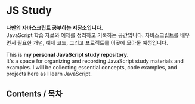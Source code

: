 # JS Study

**나만의 자바스크립트 공부하는 저장소입니다.**  
JavaScript 학습 자료와 예제를 정리하고 기록하는 공간입니다. 자바스크립트를 배우면서 필요한 개념, 예제 코드, 그리고 프로젝트를 이곳에 모아둘 예정입니다.

This is **my personal JavaScript study repository.**  
It's a space for organizing and recording JavaScript study materials and examples. I will be collecting essential concepts, code examples, and projects here as I learn JavaScript.

## Contents / 목차

